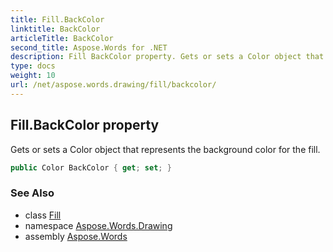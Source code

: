 ```yaml
---
title: Fill.BackColor
linktitle: BackColor
articleTitle: BackColor
second_title: Aspose.Words for .NET
description: Fill BackColor property. Gets or sets a Color object that represents the background color for the fill in C#.
type: docs
weight: 10
url: /net/aspose.words.drawing/fill/backcolor/
---
```

## Fill.BackColor property

Gets or sets a Color object that represents the background color for the fill.

```csharp
public Color BackColor { get; set; }
```

### See Also

* class [Fill](../)
* namespace [Aspose.Words.Drawing](../../fill/)
* assembly [Aspose.Words](../../../)
